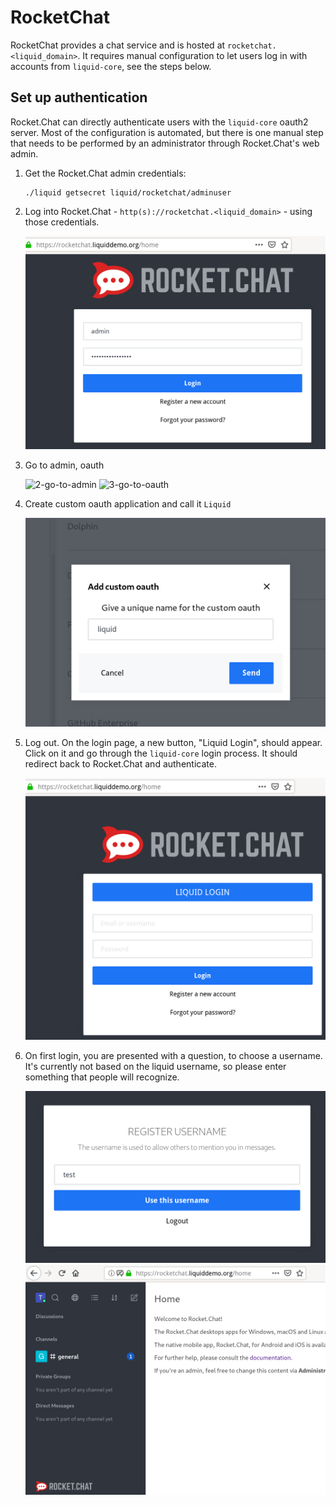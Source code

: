 # RocketChat

RocketChat provides a chat service and is hosted at
`rocketchat.<liquid_domain>`. It requires manual configuration to let users log
in with accounts from `liquid-core`, see the steps below.


## Set up authentication

Rocket.Chat can directly authenticate users with the `liquid-core` oauth2
server. Most of the configuration is automated, but there is one manual step
that needs to be performed by an administrator through Rocket.Chat's web admin.

1. Get the Rocket.Chat admin credentials:
    ```shell
    ./liquid getsecret liquid/rocketchat/adminuser
    ```

2. Log into Rocket.Chat - `http(s)://rocketchat.<liquid_domain>` - using those
   credentials.

   ![1-admin-login](pics/1-admin-login.png)

3. Go to admin, oauth

   ![2-go-to-admin](pics/2-go-to-admin.png)
   ![3-go-to-oauth](pics/3-go-to-oauth.png)

4. Create custom oauth application and call it `Liquid`

   ![4-add-custom-oauth](pics/4-add-custom-oauth.png)

5. Log out. On the login page, a new button, "Liquid Login", should appear.
   Click on it and go through the `liquid-core` login process. It should
   redirect back to Rocket.Chat and authenticate.

   ![5-liquid-login](pics/5-liquid-login.png)

6. On first login, you are presented with a question, to choose a username.
   It's currently not based on the liquid username, so please enter something
   that people will recognize.

   ![6-register-username](pics/6-register-username.png)
   ![7-success](pics/7-success.png)
